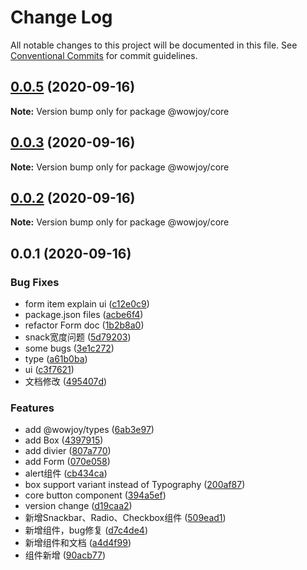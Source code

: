# Change Log

All notable changes to this project will be documented in this file.
See [Conventional Commits](https://conventionalcommits.org) for commit guidelines.

## [0.0.5](https://github.com/wow-joy/wowjoy/compare/@wowjoy/core@0.0.3...@wowjoy/core@0.0.5) (2020-09-16)

**Note:** Version bump only for package @wowjoy/core





## [0.0.3](https://github.com/wow-joy/wowjoy/compare/@wowjoy/core@0.0.2...@wowjoy/core@0.0.3) (2020-09-16)

**Note:** Version bump only for package @wowjoy/core





## [0.0.2](https://github.com/wow-joy/wowjoy/compare/@wowjoy/core@0.0.1...@wowjoy/core@0.0.2) (2020-09-16)

**Note:** Version bump only for package @wowjoy/core





## 0.0.1 (2020-09-16)


### Bug Fixes

* form item explain ui ([c12e0c9](https://github.com/wow-joy/wowjoy/commit/c12e0c9653d8f44c6ffc9077b155f2c335fc65ad))
* package.json files ([acbe6f4](https://github.com/wow-joy/wowjoy/commit/acbe6f40904b78d5e100278a40e2810370389634))
* refactor Form doc ([1b2b8a0](https://github.com/wow-joy/wowjoy/commit/1b2b8a008b0618ea1a464e8a0ffbd4825f6350b6))
* snack宽度问题 ([5d79203](https://github.com/wow-joy/wowjoy/commit/5d79203ad7c3450f96d0aa2ad8799dc838a34018))
* some bugs ([3e1c272](https://github.com/wow-joy/wowjoy/commit/3e1c27293edbdd7e524767a20be92b7dbaa506e0))
* type ([a61b0ba](https://github.com/wow-joy/wowjoy/commit/a61b0ba0a3a46f16e7fc7b09214c2644b467d48a))
* ui ([c3f7621](https://github.com/wow-joy/wowjoy/commit/c3f7621e88c1dbd2160086a564ff78f492668659))
* 文档修改 ([495407d](https://github.com/wow-joy/wowjoy/commit/495407d9235030adff12048b6732aac6590a2dc3))


### Features

* add @wowjoy/types ([6ab3e97](https://github.com/wow-joy/wowjoy/commit/6ab3e970212bffe55f6baabee017fb85b15637ce))
* add Box ([4397915](https://github.com/wow-joy/wowjoy/commit/4397915cc843192daffed69706776d541a78fe91))
* add divier ([807a770](https://github.com/wow-joy/wowjoy/commit/807a77092b0b958a750ba512be11f87982479d82))
* add Form ([070e058](https://github.com/wow-joy/wowjoy/commit/070e058305c507418598a972b124bc1d2102edde))
* alert组件 ([cb434ca](https://github.com/wow-joy/wowjoy/commit/cb434cadf5c3a88c51157b88021f10da26f872b6))
* box support variant instead of Typography ([200af87](https://github.com/wow-joy/wowjoy/commit/200af87950f8de117af9b1c970579cf151a9c3b4))
* core button component ([394a5ef](https://github.com/wow-joy/wowjoy/commit/394a5efeffed3033c74a8325c08b08b5d126402c))
* version change ([d19caa2](https://github.com/wow-joy/wowjoy/commit/d19caa2de8f3c101291be5a52164921c259b2cdb))
* 新增Snackbar、Radio、Checkbox组件 ([509ead1](https://github.com/wow-joy/wowjoy/commit/509ead143e75a32f1b25da33c21f6c91de1ba819))
* 新增组件，bug修复 ([d7c4de4](https://github.com/wow-joy/wowjoy/commit/d7c4de4de458e522fb65cb15841682c6b0a85f4f))
* 新增组件和文档 ([a4d4f99](https://github.com/wow-joy/wowjoy/commit/a4d4f99f9d3335c901d5e268517ece2f16506b26))
* 组件新增 ([90acb77](https://github.com/wow-joy/wowjoy/commit/90acb77d73d9fd0429e313ffac889462d5e6c4ab))
